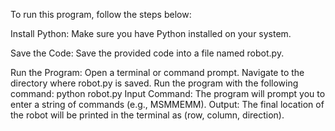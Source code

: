 To run this program, follow the steps below:

Install Python: Make sure you have Python installed on your system.

Save the Code: Save the provided code into a file named robot.py.

Run the Program:
Open a terminal or command prompt.
Navigate to the directory where robot.py is saved.
Run the program with the following command:  python robot.py
Input Command: The program will prompt you to enter a string of commands (e.g., MSMMEMM).
Output: The final location of the robot will be printed in the terminal as (row, column, direction).
